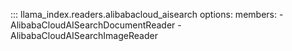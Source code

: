 ::: llama_index.readers.alibabacloud_aisearch
options:
members: - AlibabaCloudAISearchDocumentReader - AlibabaCloudAISearchImageReader
